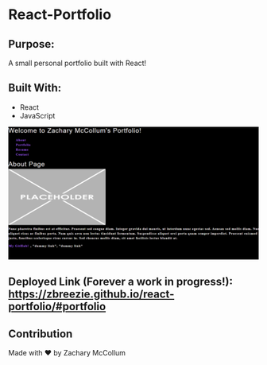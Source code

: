# React-Portfolio

## Purpose:
A small personal portfolio built with React!

## Built With:
* React
* JavaScript

![](port.png)

## Deployed Link (Forever a work in progress!): https://zbreezie.github.io/react-portfolio/#portfolio

## Contribution
Made with ❤️ by Zachary McCollum
